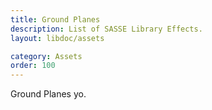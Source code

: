 ```yaml
---
title: Ground Planes
description: List of SASSE Library Effects.
layout: libdoc/assets

category: Assets
order: 100
---
```


Ground Planes yo.
